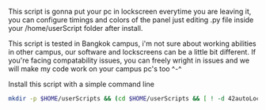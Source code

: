 
This script is gonna put your pc in lockscreen everytime you are leaving it, you can configure timings and colors of the panel just editing .py file inside your /home/userScript folder after install. 

This script is tested in Bangkok campus, i'm not sure about working abilities in other campus, our software and lockscreens can be a little bit different. 
If you're facing compatability issues, you can freely wright in issues and we will make my code work on your campus pc's too ^-^

Install this script with a simple command line

```sh
mkdir -p $HOME/userScripts && (cd $HOME/userScripts && [ ! -d 42autoLock ] && git clone https://github.com/TuskarMA/42autoLock || (cd 42autoLock && git pull)) && echo -e '\n# Check if the logscreen script is running\nif ! [ -f /tmp/logscreen.lock ]; then\n    python3 $HOME/userScripts/42autoLock/logscreen.py &\nfi' >> $HOME/.profile && source $HOME/.profile && echo -e "Downloaded and runned py script from ddivaev\nModified .profile to run this script every time on log\nScript is now RUNNING"
```
